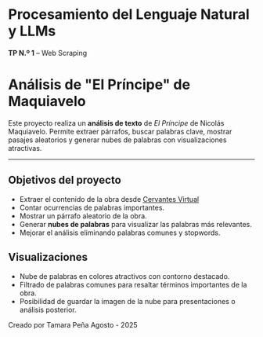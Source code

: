 # Procesamiento del Lenguaje Natural y LLMs 

**TP N.º 1** – Web Scraping  


# Análisis de "El Príncipe" de Maquiavelo

Este proyecto realiza un **análisis de texto** de *El Príncipe* de Nicolás Maquiavelo. Permite extraer párrafos, buscar palabras clave, mostrar pasajes aleatorios y generar nubes de palabras con visualizaciones atractivas.

---

## Objetivos del proyecto

- Extraer el contenido de la obra desde [Cervantes Virtual](https://www.cervantesvirtual.com/obra-visor/el-principe--1/html/0005364a-82b2-11df-acc7-002185ce6064_88.html)
- Contar ocurrencias de palabras importantes.
- Mostrar un párrafo aleatorio de la obra.
- Generar **nubes de palabras** para visualizar las palabras más relevantes.
- Mejorar el análisis eliminando palabras comunes y stopwords.

## Visualizaciones

- Nube de palabras en colores atractivos con contorno destacado.
- Filtrado de palabras comunes para resaltar términos importantes de la obra.
- Posibilidad de guardar la imagen de la nube para presentaciones o análisis posterior.

Creado por Tamara Peña
Agosto - 2025
